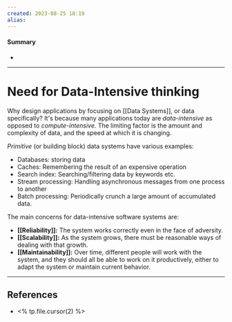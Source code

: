 ```yaml
---
created: 2023-08-25 18:19
alias: 
---
```

#### Summary
+ 

----
# Need for Data-Intensive thinking

Why design applications by focusing on [[Data Systems]], or data specifically? It's because many applications today are _data-intensive_ as opposed to _compute-intensive._ The limiting factor is the amount and complexity of data, and the speed at which it is changing.

*Primitive* (or building block) data systems have various examples:
+ Databases: storing data
+ Caches: Remembering the result of an expensive operation
+ Search index: Searching/filtering data by keywords etc.
+ Stream processing: Handling asynchronous messages from one process to another
+ Batch processing: Periodically crunch a large amount of accumulated data.

The main concerns for data-intensive software systems are:
+ **[[Reliability]]:** The system works correctly even in the face of adversity.
+ **[[Scalability]]:** As the system grows, there must be reasonable ways of dealing with that growth.
+ **[[Maintainability]]:** Over time, different people will work with the system, and they should all be able to work on it productively, either to adapt the system or maintain current behavior.

----

## References
+ <% tp.file.cursor(2) %>